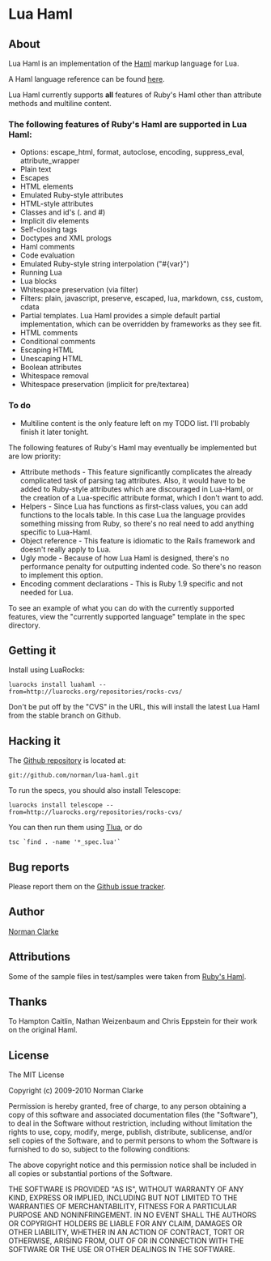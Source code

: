 # Lua Haml

## About

Lua Haml is an implementation of the [Haml](http://haml-lang.com) markup
language for Lua.

A Haml language reference can be found
[here](http://haml-lang.com/docs/yardoc/HAML_REFERENCE.md.html).

Lua Haml currently supports **all** features of Ruby's Haml other than attribute
methods and multiline content.

### The following features of Ruby's Haml are supported in Lua Haml:

* Options: escape\_html, format, autoclose, encoding, suppress_eval, attribute\_wrapper
* Plain text
* Escapes
* HTML elements
* Emulated Ruby-style attributes
* HTML-style attributes
* Classes and id's (. and #)
* Implicit div elements
* Self-closing tags
* Doctypes and XML prologs
* Haml comments
* Code evaluation
* Emulated Ruby-style string interpolation ("#{var}")
* Running Lua
* Lua blocks
* Whitespace preservation (via filter)
* Filters: plain, javascript, preserve, escaped, lua, markdown, css, custom, cdata
* Partial templates. Lua Haml provides a simple default partial implementation,
  which can be overridden by frameworks as they see fit.
* HTML comments
* Conditional comments
* Escaping HTML
* Unescaping HTML
* Boolean attributes
* Whitespace removal
* Whitespace preservation (implicit for pre/textarea)

### To do

* Multiline content is the only feature left on my TODO list. I'll probably
  finish it later tonight.

The following features of Ruby's Haml may eventually be implemented but are low
priority:

* Attribute methods - This feature significantly complicates the already
  complicated task of parsing tag attributes. Also, it would have to be added to
  Ruby-style attributes which are discouraged in Lua-Haml, or the creation of a
  Lua-specific attribute format, which I don't want to add.
* Helpers - Since Lua has functions as first-class values, you can add functions
  to the locals table. In this case Lua the language provides something missing
  from Ruby, so there's no real need to add anything specific to Lua-Haml.
* Object reference - This feature is idiomatic to the Rails framework and
  doesn't really apply to Lua.
* Ugly mode - Because of how Lua Haml is designed, there's no performance
  penalty for outputting indented code. So there's no reason to implement
  this option.
* Encoding comment declarations - This is Ruby 1.9 specific and not needed for
  Lua.

To see an example of what you can do with the currently supported features, view
the "currently supported language" template in the spec directory.

## Getting it

Install using LuaRocks:

    luarocks install luahaml --from=http://luarocks.org/repositories/rocks-cvs/

Don't be put off by the "CVS" in the URL, this will install the latest Lua Haml
from the stable branch on Github.


## Hacking it

The [Github repository](http://github.com/norman/lua-haml) is located at:

    git://github.com/norman/lua-haml.git

To run the specs, you should also install Telescope:

    luarocks install telescope --from=http://luarocks.org/repositories/rocks-cvs/

You can then run them using [Tlua](http://github.com/norman/tlua), or do

    tsc `find . -name '*_spec.lua'`

## Bug reports

Please report them on the [Github issue tracker](http://github.com/norman/lua-haml/issues).

## Author

[Norman Clarke](mailto://norman@njclarke.com)

## Attributions

Some of the sample files in test/samples were taken from [Ruby's
Haml](http://github.com/nex3/haml/).

## Thanks

To Hampton Caitlin, Nathan Weizenbaum and Chris Eppstein for their work on the
original Haml.

## License

The MIT License

Copyright (c) 2009-2010 Norman Clarke

Permission is hereby granted, free of charge, to any person obtaining a copy of
this software and associated documentation files (the "Software"), to deal in
the Software without restriction, including without limitation the rights to
use, copy, modify, merge, publish, distribute, sublicense, and/or sell copies of
the Software, and to permit persons to whom the Software is furnished to do so,
subject to the following conditions:

The above copyright notice and this permission notice shall be included in all
copies or substantial portions of the Software.

THE SOFTWARE IS PROVIDED "AS IS", WITHOUT WARRANTY OF ANY KIND, EXPRESS OR
IMPLIED, INCLUDING BUT NOT LIMITED TO THE WARRANTIES OF MERCHANTABILITY, FITNESS
FOR A PARTICULAR PURPOSE AND NONINFRINGEMENT. IN NO EVENT SHALL THE AUTHORS OR
COPYRIGHT HOLDERS BE LIABLE FOR ANY CLAIM, DAMAGES OR OTHER LIABILITY, WHETHER
IN AN ACTION OF CONTRACT, TORT OR OTHERWISE, ARISING FROM, OUT OF OR IN
CONNECTION WITH THE SOFTWARE OR THE USE OR OTHER DEALINGS IN THE SOFTWARE.
